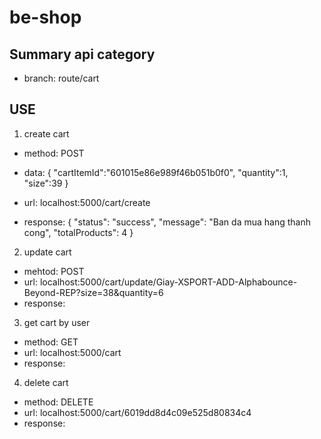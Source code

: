 # be-shop
## Summary api category

- branch: route/cart

## USE

1. create cart

- method: POST
- data:
  {
  "cartItemId":"601015e86e989f46b051b0f0",
  "quantity":1,
  "size":39
  }

- url: localhost:5000/cart/create
- response:
  {
  "status": "success",
  "message": "Ban da mua hang thanh cong",
  "totalProducts": 4
  }

2. update cart

- mehtod: POST
- url: localhost:5000/cart/update/Giay-XSPORT-ADD-Alphabounce-Beyond-REP?size=38&quantity=6
- response:

3. get cart by user

- method: GET
- url: localhost:5000/cart
- response:

4. delete cart

- method: DELETE
- url: localhost:5000/cart/6019dd8d4c09e525d80834c4
- response:
